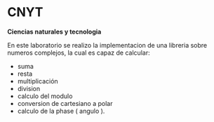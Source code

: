 # CNYT
**Ciencias naturales y tecnologia**

En este laboratorio se realizo la implementacion de una libreria sobre numeros complejos, la cual es capaz de calcular:

- suma 
- resta
- multiplicación
- division
- calculo del modulo 
- conversion de  cartesiano a polar
- calculo de la phase ( angulo ).
